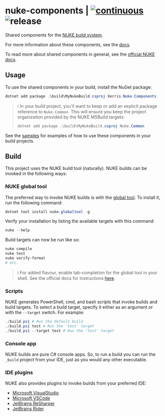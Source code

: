 # nuke-components | [![continuous](https://github.com/xerris/nuke-components/actions/workflows/continuous.yml/badge.svg)](https://github.com/xerris/nuke-components/actions/workflows/continuous.yml) ![release](https://github.com/xerris/nuke-components/actions/workflows/release.yml/badge.svg)

Shared components for the [NUKE build system](https://nuke.build).

For more information about these components, see the [docs](https://https://xerris.github.io/nuke-components).

To read more about shared components in general, see the [official NUKE docs](https://nuke.build/docs/sharing/build-components).

## Usage

To use the shared components in your build, install the NuGet package:

```powershell
dotnet add package .\build\MyNukeBuild.csproj Xerris.Nuke.Components
```

> ℹ In your build project, you'll want to keep or add an explicit
> package reference
> to `Nuke.Common`. This will ensure you keep the project organization provided
> by the NUKE MSBuild targets:
>
> ```powershell
> dotnet add package .\build\MyNukeBuild.csproj Nuke.Common
> ```

See the [samples](./samples/) for examples of how to use these components in
your build projects.

## Build

This project uses the NUKE build tool (naturally). NUKE builds can be invoked
in the following ways:

### NUKE global tool

The preferred way to invoke NUKE builds is with the [global tool](https://nuke.build/docs/getting-started/setup.html). To install it, run the following
command:

```powershell
dotnet tool install nuke.globaltool -g
```

Verify your installation by listing the available targets with this command:

```powershell
nuke --help
```

Build targets can now be run like so:

```powershell
nuke compile
nuke test
nuke verify-format
# etc.
```

> ℹ For added flavour, enable tab-completion for the global tool in your shell.
> See the official docs for instructions [here](https://nuke.build/docs/global-tool/shell-completion/).

### Scripts

NUKE generates PowerShell, cmd, and bash scripts that invoke builds and build
targets. To select a build target, specify it either as an argument or with the
`--target` switch. For example:

```powershell
./build.ps1 # Run the default build
./build.ps1 test # Run the 'test' target
./build.ps1 --target test # Run the 'test' target
```

### Console app

NUKE builds are pure C# console apps. So, to run a build you can run the
`_build` project from your IDE, just as you would any other executable.

### IDE plugins

NUKE also provides plugins to invoke builds from your preferred IDE:

- [Microsoft VisualStudio](https://nuke.build/visualstudio)
- [Microsoft VSCode](https://nuke.build/vscode)
- [JetBrains ReSharper](https://nuke.build/resharper)
- [JetBrains Rider](https://nuke.build/rider)
